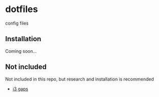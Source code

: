 # dotfiles

config files

## Installation

Coming soon...

## Not included

Not included in this repo, but research and installation is recommended

- [i3 gaps](https://github.com/Airblader/i3)
